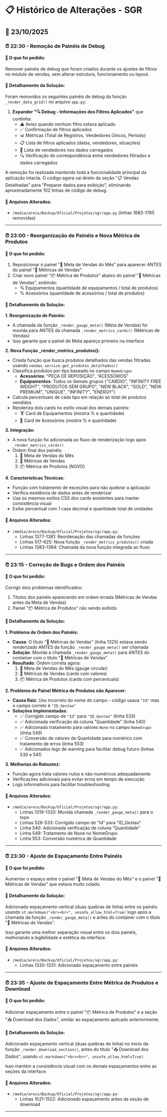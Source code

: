 # 📋 Histórico de Alterações - SGR

## 📅 23/10/2025

### ⏰ 22:30 - Remoção de Painéis de Debug

#### 🎯 O que foi pedido:
Remover painéis de debug que foram criados durante os ajustes de filtros no módulo de vendas, sem alterar estrutura, funcionamento ou layout.

#### 🔧 Detalhamento da Solução:
Foram removidos os seguintes painéis de debug da função `_render_data_grid()` no arquivo `app.py`:

1. **Expander "🔍 Debug - Informações dos Filtros Aplicados"** que continha:
   - ⚠️ Aviso quando nenhum filtro estava aplicado
   - ✅ Confirmação de filtros aplicados
   - 📊 Métricas (Total de Registros, Vendedores Únicos, Período)
   - 📋 Lista de filtros aplicados (datas, vendedores, situações)
   - 👥 Lista de vendedores nos dados carregados
   - 🔍 Verificação de correspondência entre vendedores filtrados e dados carregados

A remoção foi realizada mantendo toda a funcionalidade principal da aplicação intacta. O código agora vai direto da seção "📋 Vendas Detalhadas" para "Preparar dados para exibição", eliminando aproximadamente 102 linhas de código de debug.

#### 📁 Arquivos Alterados:
- `/media/areco/Backup/Oficial/Projetos/sgr/app.py` (linhas 1683-1785 removidas)

---

### ⏰ 23:00 - Reorganização de Painéis e Nova Métrica de Produtos

#### 🎯 O que foi pedido:
1. Reposicionar o painel "🎯 Meta de Vendas do Mês" para aparecer ANTES do painel "💎 Métricas de Vendas"
2. Criar novo painel "📦 Métrica de Produtos" abaixo do painel "💎 Métricas de Vendas", exibindo:
   - % Equipamentos (quantidade de equipamentos / total de produtos)
   - % Acessórios (quantidade de acessórios / total de produtos)

#### 🔧 Detalhamento da Solução:

**1. Reorganização de Painéis:**
- A chamada da função `_render_gauge_meta()` (Meta de Vendas) foi movida para ANTES da chamada `_render_metrics_cards()` (Métricas de Vendas)
- Isso garante que o painel de Meta apareça primeiro na interface

**2. Nova Função _render_metrics_produtos():**
- Criada função que busca produtos detalhados das vendas filtradas usando `vendas_service.get_produtos_detalhados()`
- Classifica produtos por tipo baseado no campo `NomeGrupo`:
  - **Acessórios**: "PEÇA DE REPOSIÇÃO", "ACESSÓRIOS"
  - **Equipamentos**: Todos os demais grupos ("CARDIO", "INFINITY FREE WEIGHT", "PRODUTOS SEM GRUPO", "NEW BLACK", "GOLD", "NEW PREMIUM", "UNIQUE", "INFINITY", "ENERGY")
- Calcula percentuais de cada tipo em relação ao total de produtos vendidos
- Renderiza dois cards no estilo visual dos demais painéis:
  - 🏋️ Card de Equipamentos (mostra % e quantidade)
  - 🔧 Card de Acessórios (mostra % e quantidade)

**3. Integração:**
- A nova função foi adicionada ao fluxo de renderização logo após `_render_metrics_cards()`
- Ordem final dos painéis:
  1. 🎯 Meta de Vendas do Mês
  2. 💎 Métricas de Vendas
  3. 📦 Métrica de Produtos (NOVO)

**4. Características Técnicas:**
- Função com tratamento de exceções para não quebrar a aplicação
- Verifica existência de dados antes de renderizar
- Usa os mesmos estilos CSS dos cards existentes para manter consistência visual
- Exibe percentual com 1 casa decimal e quantidade total de unidades

#### 📁 Arquivos Alterados:
- `/media/areco/Backup/Oficial/Projetos/sgr/app.py`:
  - Linhas 1377-1381: Reordenação das chamadas de funções
  - Linhas 517-625: Nova função `_render_metrics_produtos()` criada
  - Linhas 1383-1384: Chamada da nova função integrada ao fluxo

---

### ⏰ 23:15 - Correção de Bugs e Ordem dos Painéis

#### 🎯 O que foi pedido:
Corrigir dois problemas identificados:
1. Títulos dos painéis aparecendo em ordem errada (Métricas de Vendas antes da Meta de Vendas)
2. Painel "📦 Métrica de Produtos" não sendo exibido

#### 🔧 Detalhamento da Solução:

**1. Problema de Ordem dos Painéis:**
- **Causa**: O título "💎 Métricas de Vendas" (linha 1325) estava sendo renderizado ANTES da função `_render_gauge_meta()` ser chamada
- **Solução**: Movida a chamada `_render_gauge_meta()` para ANTES do container com o título "💎 Métricas de Vendas"
- **Resultado**: Ordem correta agora:
  1. 🎯 Meta de Vendas do Mês (gauge circular)
  2. 💎 Métricas de Vendas (cards com valores)
  3. 📦 Métrica de Produtos (cards com percentuais)

**2. Problema do Painel Métrica de Produtos não Aparecer:**
- **Causa Raiz**: Uso incorreto do nome do campo - código usava `"Id"` mas o campo correto é `"ID_Gestao"`
- **Soluções Implementadas**:
  - ✅ Corrigido campo de `"Id"` para `"ID_Gestao"` (linha 533)
  - ✅ Adicionada verificação da coluna "Quantidade" (linha 540)
  - ✅ Adicionado tratamento para valores `None` no campo `NomeGrupo` (linha 549)
  - ✅ Conversão de valores de Quantidade para numérico com tratamento de erros (linha 553)
  - ✅ Adicionados logs de warning para facilitar debug futuro (linhas 530 e 541)

**3. Melhorias de Robustez:**
- Função agora trata valores nulos e não-numéricos adequadamente
- Verificações adicionais para evitar erros em tempo de execução
- Logs informativos para facilitar troubleshooting

#### 📁 Arquivos Alterados:
- `/media/areco/Backup/Oficial/Projetos/sgr/app.py`:
  - Linhas 1319-1320: Movida chamada `_render_gauge_meta()` para o topo
  - Linhas 528-533: Corrigido campo de "Id" para "ID_Gestao"
  - Linha 540: Adicionada verificação de coluna "Quantidade"
  - Linha 549: Tratamento de None no NomeGrupo
  - Linha 553: Conversão numérica de Quantidade

---

### ⏰ 23:30 - Ajuste de Espaçamento Entre Painéis

#### 🎯 O que foi pedido:
Aumentar o espaço entre o painel "🎯 Meta de Vendas do Mês" e o painel "💎 Métricas de Vendas" que estava muito colado.

#### 🔧 Detalhamento da Solução:
Adicionado espaçamento vertical (duas quebras de linha) entre os painéis usando `st.markdown("<br><br>", unsafe_allow_html=True)` logo após a chamada da função `_render_gauge_meta()` e antes do container com o título "💎 Métricas de Vendas".

Isso garante uma melhor separação visual entre os dois painéis, melhorando a legibilidade e estética da interface.

#### 📁 Arquivos Alterados:
- `/media/areco/Backup/Oficial/Projetos/sgr/app.py`:
  - Linhas 1330-1331: Adicionado espaçamento entre painéis

---

### ⏰ 23:35 - Ajuste de Espaçamento Entre Métrica de Produtos e Download

#### 🎯 O que foi pedido:
Adicionar espaçamento entre o painel "📦 Métrica de Produtos" e a seção "📥 Download dos Dados", similar ao espaçamento aplicado anteriormente.

#### 🔧 Detalhamento da Solução:
Adicionado espaçamento vertical (duas quebras de linha) no início da função `_render_download_section()`, antes do título "📥 Download dos Dados", usando `st.markdown("<br><br>", unsafe_allow_html=True)`.

Isso mantém a consistência visual com os demais espaçamentos entre as seções da interface.

#### 📁 Arquivos Alterados:
- `/media/areco/Backup/Oficial/Projetos/sgr/app.py`:
  - Linhas 1521-1522: Adicionado espaçamento antes da seção de download

---
